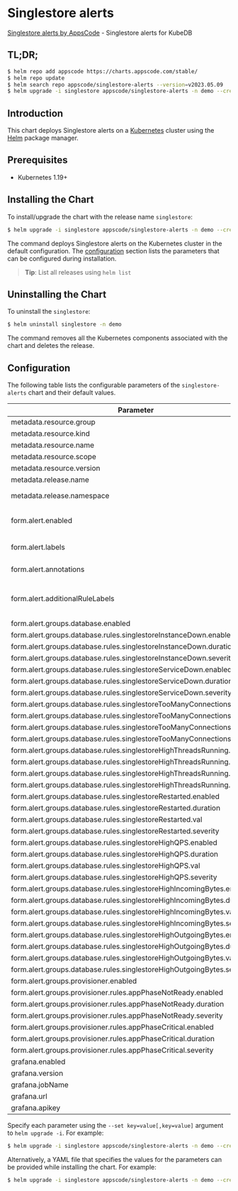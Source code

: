 # Singlestore alerts

[Singlestore alerts by AppsCode](https://github.com/appscode/alerts) - Singlestore alerts for KubeDB

## TL;DR;

```bash
$ helm repo add appscode https://charts.appscode.com/stable/
$ helm repo update
$ helm search repo appscode/singlestore-alerts --version=v2023.05.09
$ helm upgrade -i singlestore appscode/singlestore-alerts -n demo --create-namespace --version=v2023.05.09
```

## Introduction

This chart deploys Singlestore alerts on a [Kubernetes](http://kubernetes.io) cluster using the [Helm](https://helm.sh) package manager.

## Prerequisites

- Kubernetes 1.19+

## Installing the Chart

To install/upgrade the chart with the release name `singlestore`:

```bash
$ helm upgrade -i singlestore appscode/singlestore-alerts -n demo --create-namespace --version=v2023.05.09
```

The command deploys Singlestore alerts on the Kubernetes cluster in the default configuration. The [configuration](#configuration) section lists the parameters that can be configured during installation.

> **Tip**: List all releases using `helm list`

## Uninstalling the Chart

To uninstall the `singlestore`:

```bash
$ helm uninstall singlestore -n demo
```

The command removes all the Kubernetes components associated with the chart and deletes the release.

## Configuration

The following table lists the configurable parameters of the `singlestore-alerts` chart and their default values.

|                                Parameter                                |                  Description                  |                     Default                      |
|-------------------------------------------------------------------------|-----------------------------------------------|--------------------------------------------------|
| metadata.resource.group                                                 |                                               | <code>kubedb.com</code>                          |
| metadata.resource.kind                                                  |                                               | <code>Singlestore</code>                         |
| metadata.resource.name                                                  |                                               | <code>singlestores</code>                        |
| metadata.resource.scope                                                 |                                               | <code>Namespaced</code>                          |
| metadata.resource.version                                               |                                               | <code>v1alpha2</code>                            |
| metadata.release.name                                                   | Release name                                  | <code>""</code>                                  |
| metadata.release.namespace                                              | Release namespace                             | <code>""</code>                                  |
| form.alert.enabled                                                      | # Enable PrometheusRule alerts                | <code>warning</code>                             |
| form.alert.labels                                                       | # Labels for default rules                    | <code>{"release":"kube-prometheus-stack"}</code> |
| form.alert.annotations                                                  | # Annotations for default rules               | <code>{}</code>                                  |
| form.alert.additionalRuleLabels                                         | # Additional labels for PrometheusRule alerts | <code>{}</code>                                  |
| form.alert.groups.database.enabled                                      |                                               | <code>warning</code>                             |
| form.alert.groups.database.rules.singlestoreInstanceDown.enabled        |                                               | <code>true</code>                                |
| form.alert.groups.database.rules.singlestoreInstanceDown.duration       |                                               | <code>"0m"</code>                                |
| form.alert.groups.database.rules.singlestoreInstanceDown.severity       |                                               | <code>critical</code>                            |
| form.alert.groups.database.rules.singlestoreServiceDown.enabled         |                                               | <code>true</code>                                |
| form.alert.groups.database.rules.singlestoreServiceDown.duration        |                                               | <code>"0m"</code>                                |
| form.alert.groups.database.rules.singlestoreServiceDown.severity        |                                               | <code>critical</code>                            |
| form.alert.groups.database.rules.singlestoreTooManyConnections.enabled  |                                               | <code>true</code>                                |
| form.alert.groups.database.rules.singlestoreTooManyConnections.duration |                                               | <code>"2m"</code>                                |
| form.alert.groups.database.rules.singlestoreTooManyConnections.val      |                                               | <code>80</code>                                  |
| form.alert.groups.database.rules.singlestoreTooManyConnections.severity |                                               | <code>warning</code>                             |
| form.alert.groups.database.rules.singlestoreHighThreadsRunning.enabled  |                                               | <code>true</code>                                |
| form.alert.groups.database.rules.singlestoreHighThreadsRunning.duration |                                               | <code>"2m"</code>                                |
| form.alert.groups.database.rules.singlestoreHighThreadsRunning.val      |                                               | <code>60</code>                                  |
| form.alert.groups.database.rules.singlestoreHighThreadsRunning.severity |                                               | <code>warning</code>                             |
| form.alert.groups.database.rules.singlestoreRestarted.enabled           |                                               | <code>true</code>                                |
| form.alert.groups.database.rules.singlestoreRestarted.duration          |                                               | <code>"0m"</code>                                |
| form.alert.groups.database.rules.singlestoreRestarted.val               |                                               | <code>60</code>                                  |
| form.alert.groups.database.rules.singlestoreRestarted.severity          |                                               | <code>warning</code>                             |
| form.alert.groups.database.rules.singlestoreHighQPS.enabled             |                                               | <code>true</code>                                |
| form.alert.groups.database.rules.singlestoreHighQPS.duration            |                                               | <code>"0m"</code>                                |
| form.alert.groups.database.rules.singlestoreHighQPS.val                 |                                               | <code>1000</code>                                |
| form.alert.groups.database.rules.singlestoreHighQPS.severity            |                                               | <code>critical</code>                            |
| form.alert.groups.database.rules.singlestoreHighIncomingBytes.enabled   |                                               | <code>true</code>                                |
| form.alert.groups.database.rules.singlestoreHighIncomingBytes.duration  |                                               | <code>"0m"</code>                                |
| form.alert.groups.database.rules.singlestoreHighIncomingBytes.val       |                                               | <code>1048576 # 1MB</code>                       |
| form.alert.groups.database.rules.singlestoreHighIncomingBytes.severity  |                                               | <code>critical</code>                            |
| form.alert.groups.database.rules.singlestoreHighOutgoingBytes.enabled   |                                               | <code>true</code>                                |
| form.alert.groups.database.rules.singlestoreHighOutgoingBytes.duration  |                                               | <code>"0m"</code>                                |
| form.alert.groups.database.rules.singlestoreHighOutgoingBytes.val       |                                               | <code>1048576 # 1MB</code>                       |
| form.alert.groups.database.rules.singlestoreHighOutgoingBytes.severity  |                                               | <code>critical</code>                            |
| form.alert.groups.provisioner.enabled                                   |                                               | <code>warning</code>                             |
| form.alert.groups.provisioner.rules.appPhaseNotReady.enabled            |                                               | <code>true</code>                                |
| form.alert.groups.provisioner.rules.appPhaseNotReady.duration           |                                               | <code>"1m"</code>                                |
| form.alert.groups.provisioner.rules.appPhaseNotReady.severity           |                                               | <code>critical</code>                            |
| form.alert.groups.provisioner.rules.appPhaseCritical.enabled            |                                               | <code>true</code>                                |
| form.alert.groups.provisioner.rules.appPhaseCritical.duration           |                                               | <code>"15m"</code>                               |
| form.alert.groups.provisioner.rules.appPhaseCritical.severity           |                                               | <code>warning</code>                             |
| grafana.enabled                                                         |                                               | <code>false</code>                               |
| grafana.version                                                         |                                               | <code>8.2.3</code>                               |
| grafana.jobName                                                         |                                               | <code>kubedb-databases</code>                    |
| grafana.url                                                             |                                               | <code>""</code>                                  |
| grafana.apikey                                                          |                                               | <code>""</code>                                  |


Specify each parameter using the `--set key=value[,key=value]` argument to `helm upgrade -i`. For example:

```bash
$ helm upgrade -i singlestore appscode/singlestore-alerts -n demo --create-namespace --version=v2023.05.09 --set metadata.resource.group=kubedb.com
```

Alternatively, a YAML file that specifies the values for the parameters can be provided while
installing the chart. For example:

```bash
$ helm upgrade -i singlestore appscode/singlestore-alerts -n demo --create-namespace --version=v2023.05.09 --values values.yaml
```
